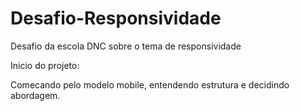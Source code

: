 # Desafio-Responsividade
Desafio da escola DNC sobre o tema de responsividade

Inicio do projeto:

Comecando pelo modelo mobile, entendendo estrutura e decidindo abordagem.